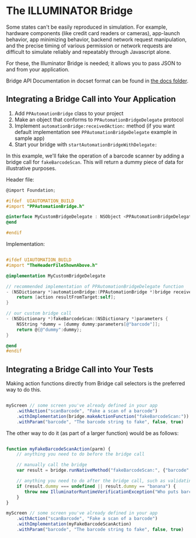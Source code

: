 
The ILLUMINATOR Bridge
======================

Some states can't be easily reproduced in simulation.  For example, hardware components (like credit card readers or cameras), app-launch behavior, app minimizing behavior, backend network request manipulation, and the precise timing of various permission or network requests are difficult to simulate reliably and repeatably through Javascript alone.

For these, the Illuminator Bridge is needed; it allows you to pass JSON to and from your application.

Bridge API Documentation in docset format can be found in [the docs folder](com.paypal.Illuminator.docset/Contents/Resources/Documents/index.html).


Integrating a Bridge Call into Your Application
--------------------------------------------

1. Add `PPAutomationBridge` class to your project
2. Make an object that conforms to `PPAutomationBridgeDelegate` protocol
3. Implement `automationBridge:receivedAction:` method (if you want default implementation see `PPAutomationBridgeDelegate` example in sample app)
4. Start your bridge with `startAutomationBridgeWithDelegate:`

In this example, we'll fake the operation of a barcode scanner by adding a bridge call for `fakeBarcodeScan`.  This will return a dummy piece of data for illustrative purposes.

Header file:

```objective-c
@import Foundation;

#ifdef  UIAUTOMATION_BUILD
#import "PPAutomationBridge.h"

@interface MyCustomBridgeDelegate : NSObject <PPAutomationBridgeDelegate>
@end

#endif
```

Implementation:

```objective-c

#ifdef UIAUTOMATION_BUILD
#import "TheHeaderFileShownAbove.h"

@implementation MyCustomBridgeDelegate

// recommended implementation of PPAutomationBridgeDelegate function
- (NSDictionary *)automationBridge:(PPAutomationBridge *)bridge receivedAction:(PPAutomationBridgeAction *)action {
    return [action resultFromTarget:self];
}

// our custom bridge call
- (NSDictionary *)fakeBarcodeScan:(NSDictionary *)parameters {
    NSString *dummy = [dummy dummy:parameters[@"barcode"]];
    return @{@"dummy":dummy};
}

@end
#endif
```


Integrating a Bridge Call into Your Tests
-----------------------------------------

Making action functions directly from Bridge call selectors is the preferred way to do this.

```javascript

myScreen // some screen you've already defined in your app
    .withAction("scanBarcode", "Fake a scan of a barcode")
    .withImplementation(bridge.makeActionFunction("fakeBarcodeScan:"))
    .withParam("barcode", "The barcode string to fake", false, true)

```


The other way to do it (as part of a larger function) would be as follows:

```javascript

function myFakeBarcodeScanAction(parm) {
    // anything you need to do before the bridge call

    // manually call the bridge
    var result = bridge.runNativeMethod("fakeBarcodeScan:", {"barcode": parm.barcode});

    // anything you need to do after the bridge call, such as validating the result
    if (result.dummy === undefined || result.dummy == "banana") {
       throw new IlluminatorRuntimeVerificationException("Who puts barcodes on a banana anyway?");
    }
}

myScreen // some screen you've already defined in your app
    .withAction("scanBarcode", "Fake a scan of a barcode")
    .withImplementation(myFakeBarcodeScanAction)
    .withParam("barcode", "The barcode string to fake", false, true)

```
